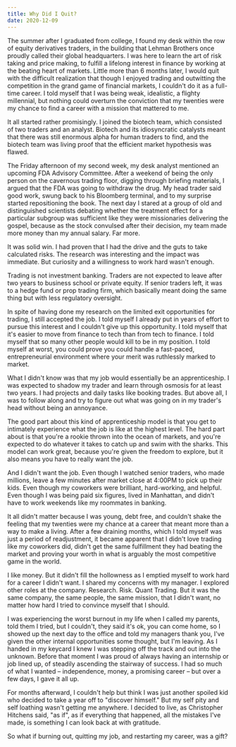 ```yaml
---
title: Why Did I Quit?
date: 2020-12-09
---
```


The summer after I graduated from college, I found my desk within the row of equity derivatives traders, in the building that Lehman Brothers once proudly called their global headquarters. I was here to learn the art of risk taking and price making, to fulfill a lifelong interest in finance by working at the beating heart of markets. Little more than 6 months later, I would quit with the difficult realization that though I enjoyed trading and outwitting the competition in the grand game of financial markets, I couldn't do it as a full-time career. I told myself that I was being weak, idealistic, a flighty millennial, but nothing could overturn the conviction that my twenties were my chance to find a career with a mission that mattered to me.

It all started rather promisingly. I joined the biotech team, which consisted of two traders and an analyst. Biotech and its idiosyncratic catalysts meant that there was still enormous alpha for human traders to find, and the biotech team was living proof that the efficient market hypothesis was flawed.

The Friday afternoon of my second week, my desk analyst mentioned an upcoming FDA Advisory Committee. After a weekend of being the only person on the cavernous trading floor, digging through briefing materials, I argued that the FDA was going to withdraw the drug. My head trader said good work, swung back to his Bloomberg terminal, and to my surprise started repositioning the book. The next day I stared at a group of old and distinguished scientists debating whether the treatment effect for a particular subgroup was sufficient like they were missionaries delivering the gospel, because as the stock convulsed after their decision, my team made more money than my annual salary. Far more.

It was solid win. I had proven that I had the drive and the guts to take calculated risks. The research was interesting and the impact was immediate. But curiosity and a willingness to work hard wasn't enough.

Trading is not investment banking. Traders are not expected to leave after two years to business school or private equity. If senior traders left, it was to a hedge fund or prop trading firm, which basically meant doing the same thing but with less regulatory oversight. 

In spite of having done my research on the limited exit opportunities for trading, I still accepted the job. I told myself I already put in years of effort to pursue this interest and I couldn't give up this opportunity. I told myself that it's easier to move from finance to tech than from tech to finance. I told myself that so many other people would kill to be in my position. I told myself at worst, you could prove you could handle a fast-paced, entrepreneurial environment where your merit was ruthlessly marked to market.

What I didn't know was that my job would essentially be an apprenticeship. I was expected to shadow my trader and learn through osmosis for at least two years. I had projects and daily tasks like booking trades. But above all, I was to follow along and try to figure out what was going on in my trader's head without being an annoyance.

The good part about this kind of apprenticeship model is that you get to intimately experience what the job is like at the highest level. The hard part about is that you're a rookie thrown into the ocean of markets, and you're expected to do whatever it takes to catch up and swim with the sharks. This model can work great, because you're given the freedom to explore, but it also means you have to really want the job. 

And I didn't want the job. Even though I watched senior traders, who made millions, leave a few minutes after market close at 4:00PM to pick up their kids. Even though my coworkers were brilliant, hard-working, and helpful. Even though I was being paid six figures, lived in Manhattan, and didn't have to work weekends like my roommates in banking. 

It all didn't matter because I was young, debt free, and couldn't shake the feeling that my twenties were my chance at a career that meant more than a way to make a living. After a few draining months, which I told myself was just a period of readjustment, it became apparent that I didn't love trading like my coworkers did, didn't get the same fulfillment they had beating the market and proving your worth in what is arguably the most competitive game in the world.

I like money. But it didn't fill the hollowness as I emptied myself to work hard for a career I didn't want. I shared my concerns with my manager. I explored other roles at the company. Research. Risk. Quant Trading. But it was the same company, the same people, the same mission, that I didn't want, no matter how hard I tried to convince myself that I should.

I was experiencing the worst burnout in my life when I called my parents, told them I tried, but I couldn't, they said it's ok, you can come home, so I showed up the next day to the office and told my managers thank you, I've given the other internal opportunities some thought, but I'm leaving. As I handed in my keycard I knew I was stepping off the track and out into the unknown. Before that moment I was proud of always having an internship or job lined up, of steadily ascending the stairway of success. I had so much of what I wanted – independence, money, a promising career – but over a few days, I gave it all up.

For months afterward, I couldn't help but think I was just another spoiled kid who decided to take a year off to "discover himself." But my self pity and self loathing wasn't getting me anywhere. I decided to live, as Christopher Hitchens said, "as if", as if everything that happened, all the mistakes I've made, is something I can look back at with gratitude.

So what if burning out, quitting my job, and restarting my career, was a gift?